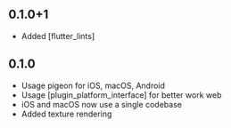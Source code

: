 ## 0.1.0+1

* Added [flutter_lints]

## 0.1.0

* Usage pigeon for iOS, macOS, Android
* Usage [plugin_platform_interface] for better work web
* iOS and macOS now use a single codebase
* Added texture rendering 
